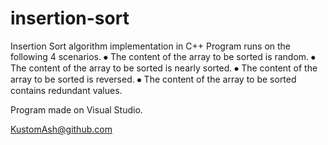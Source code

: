 # insertion-sort
Insertion Sort algorithm implementation in C++
Program runs on the following 4 scenarios.
⦁	The content of the array to be sorted is random.
⦁	The content of the array to be sorted is nearly sorted.
⦁	The content of the array to be sorted is reversed.
⦁	The content of the array to be sorted contains redundant values.

 
Program made on Visual Studio.

KustomAsh@github.com
